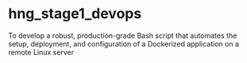 # hng_stage1_devops
To develop a robust, production-grade Bash script that automates the setup, deployment, and configuration of a Dockerized application on a remote Linux server
